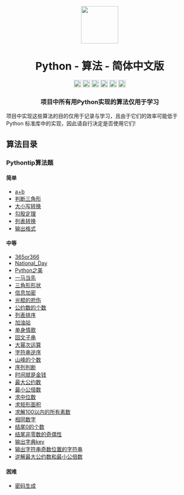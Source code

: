 <div align="center">
<!-- Title: -->
  <a href="https://github.com/TheAlgorithm-SimpleChinese/">
    <img src="https://my-git-hub-1302050737.cos.ap-beijing.myqcloud.com/Profile/plane-1828996.svg" height="100">
  </a>
    <h1><a">Python - 算法</a> - 简体中文版</h1>
<!-- Labels: -->
  <!-- First row: -->
  <a>
    <img src="https://img.shields.io/github/license/hopetree/izone" height="20" alt="Github Ready-to-Code">
  </a>
  <a>
    <img src="https://img.shields.io/pypi/pyversions/Django" height="20" alt="Contributions Welcome">
  </a>
  <a>
    <img src="https://my-git-hub-1302050737.cos.ap-beijing.myqcloud.com/Profile/donate.svg" height="20" alt="Donate">
  </a>
  <img src="https://img.shields.io/github/repo-size/TheAlgorithms/Python.svg?label=Repo%20size&style=flat-square" height="20">
  <a>
    <img src="https://img.shields.io/github/workflow/status/hopetree/izone/Docker%20Image%20CI?logo=github" height="20" alt="Discord chat">
  </a>
  <a>
    <img src="https://img.shields.io/badge/Chat-Gitter-ff69b4.svg?label=Chat&logo=gitter&style=flat-square" height="20" alt="Gitter chat">
  </a>
  <!-- Second row: -->
  <br>
<!-- Short description: -->
  <h3>项目中所有用Python实现的算法仅用于学习</h3>
</div>

项目中实现这些算法的目的仅用于记录与学习，且由于它们的效率可能低于 Python 标准库中的实现，因此请自行决定是否使用它们!

## 算法目录

### Pythontip算法题

#### 简单

* [a+b](https://github.com/TheAlgorithm-SimpleChinese/Python/blob/main/Pythontip算法题/简单/a%2Bb.py)
* [判断三角形](https://github.com/TheAlgorithm-SimpleChinese/Python/blob/main/Pythontip算法题/简单/判断三角形.py)
* [大小写转换](https://github.com/TheAlgorithm-SimpleChinese/Python/blob/main/Pythontip算法题/简单/大小写转换.py)
* [勾股定理](https://github.com/TheAlgorithm-SimpleChinese/Python/blob/main/Pythontip算法题/简单/勾股定理.py)
* [列表转换](https://github.com/TheAlgorithm-SimpleChinese/Python/blob/main/Pythontip算法题/简单/列表转换.py)
* [输出格式](https://github.com/TheAlgorithm-SimpleChinese/Python/blob/main/Pythontip算法题/简单/输出格式.py)

#### 中等

* [365or366](https://github.com/TheAlgorithm-SimpleChinese/Python/blob/main/Pythontip算法题/中等/365or366.py)
* [National_Day](https://github.com/TheAlgorithm-SimpleChinese/Python/blob/main/Pythontip算法题/中等/National_Day.py)
* [Python之美](https://github.com/TheAlgorithm-SimpleChinese/Python/blob/main/Pythontip算法题/中等/Python之美.py)
* [一马当先](https://github.com/TheAlgorithm-SimpleChinese/Python/blob/main/Pythontip算法题/中等/一马当先.py)
* [三角形形状](https://github.com/TheAlgorithm-SimpleChinese/Python/blob/main/Pythontip算法题/中等/三角形形状.py)
* [信息加密](https://github.com/TheAlgorithm-SimpleChinese/Python/blob/main/Pythontip算法题/中等/信息加密.py)
* [光棍的悲伤](https://github.com/TheAlgorithm-SimpleChinese/Python/blob/main/Pythontip算法题/中等/光棍的悲伤.py)
* [公约数的个数](https://github.com/TheAlgorithm-SimpleChinese/Python/blob/main/Pythontip算法题/中等/公约数的个数.py)
* [列表排序](https://github.com/TheAlgorithm-SimpleChinese/Python/blob/main/Pythontip算法题/中等/列表排序.py)
* [加油站](https://github.com/TheAlgorithm-SimpleChinese/Python/blob/main/Pythontip算法题/中等/加油站.py)
* [单身情歌](https://github.com/TheAlgorithm-SimpleChinese/Python/blob/main/Pythontip算法题/中等/单身情歌.py)
* [回文子串](https://github.com/TheAlgorithm-SimpleChinese/Python/blob/main/Pythontip算法题/中等/回文子串.py)
* [大幂次运算](https://github.com/TheAlgorithm-SimpleChinese/Python/blob/main/Pythontip算法题/中等/大幂次运算.py)
* [字符串逆序](https://github.com/TheAlgorithm-SimpleChinese/Python/blob/main/Pythontip算法题/中等/字符串逆序.py)
* [山峰的个数](https://github.com/TheAlgorithm-SimpleChinese/Python/blob/main/Pythontip算法题/中等/山峰的个数.py)
* [序列判断](https://github.com/TheAlgorithm-SimpleChinese/Python/blob/main/Pythontip算法题/中等/序列判断.py)
* [时间就是金钱](https://github.com/TheAlgorithm-SimpleChinese/Python/blob/main/Pythontip算法题/中等/时间就是金钱.py)
* [最大公约数](https://github.com/TheAlgorithm-SimpleChinese/Python/blob/main/Pythontip算法题/中等/最大公约数.py)
* [最小公倍数](https://github.com/TheAlgorithm-SimpleChinese/Python/blob/main/Pythontip算法题/中等/最小公倍数.py)
* [求中位数](https://github.com/TheAlgorithm-SimpleChinese/Python/blob/main/Pythontip算法题/中等/求中位数.py)
* [求矩形面积](https://github.com/TheAlgorithm-SimpleChinese/Python/blob/main/Pythontip算法题/中等/求矩形面积.py)
* [求解100以内的所有素数](https://github.com/TheAlgorithm-SimpleChinese/Python/blob/main/Pythontip算法题/中等/求解100以内的所有素数.py)
* [相同数字](https://github.com/TheAlgorithm-SimpleChinese/Python/blob/main/Pythontip算法题/中等/相同数字.py)
* [结尾0的个数](https://github.com/TheAlgorithm-SimpleChinese/Python/blob/main/Pythontip算法题/中等/结尾0的个数.py)
* [结尾非零数的奇偶性](https://github.com/TheAlgorithm-SimpleChinese/Python/blob/main/Pythontip算法题/中等/结尾非零数的奇偶性.py)
* [输出字典key](https://github.com/TheAlgorithm-SimpleChinese/Python/blob/main/Pythontip算法题/中等/输出字典key.py)
* [输出字符串奇数位置的字符串](https://github.com/TheAlgorithm-SimpleChinese/Python/blob/main/Pythontip算法题/中等/输出字符串奇数位置的字符串.py)
* [逆解最大公约数和最小公倍数](https://github.com/TheAlgorithm-SimpleChinese/Python/blob/main/Pythontip算法题/中等/逆解最大公约数和最小公倍数.py)

#### 困难

* [密码生成](https://github.com/TheAlgorithm-SimpleChinese/Python/blob/main/Pythontip算法题/困难/密码生成.py)



